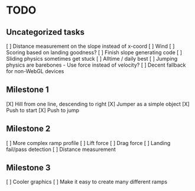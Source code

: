 TODO
====

Uncategorized tasks
-------------------

[ ] Distance measurement on the slope instead of x-coord
[ ] Wind
[ ] Scoring based on landing goodness?
[ ] Finish slope generating code
[ ] Sliding physics sometimes get stuck
[ ] Alltime / daily best
[ ] Jumping physics are barebones
	- Use force instead of velocity?
[ ] Decent fallback for non-WebGL devices

Milestone 1
-----------

[X] Hill from one line, descending to right
[X] Jumper as a simple object
[X] Push to start
[X] Push to jump

Milestone 2
-----------

[ ] More complex ramp profile
[ ] Lift force
[ ] Drag force
[ ] Landing fail/pass detection
[ ] Distance measurement

Milestone 3
-----------

[ ] Cooler graphics
[ ] Make it easy to create many different ramps

